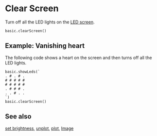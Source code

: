 # Clear Screen

Turn off all the LED lights on the [LED screen](/device/screen).

```sig
basic.clearScreen()
```

## Example: Vanishing heart

The following code shows a heart on the screen and then turns off all the LED lights.

```blocks
basic.showLeds(`
. # . # . 
# # # # # 
# # # # # 
. # # # . 
. . # . . 
`)
basic.clearScreen()
```

## See also

[set brightness](/reference/led/set-brightness), [unplot](/reference/led/unplot), [plot](/reference/led/plot), [Image](/reference/images/image)

